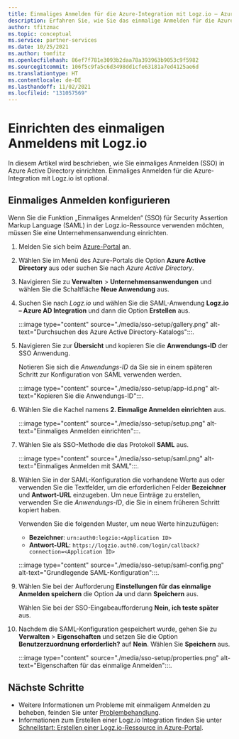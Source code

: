 ```yaml
---
title: Einmaliges Anmelden für die Azure-Integration mit Logz.io – Azure-Partnerlösungen
description: Erfahren Sie, wie Sie das einmalige Anmelden für die Azure-Integration mit Logz.io. einrichten.
author: tfitzmac
ms.topic: conceptual
ms.service: partner-services
ms.date: 10/25/2021
ms.author: tomfitz
ms.openlocfilehash: 86ef7f781e3093b2daa78a393963b9053c9f5982
ms.sourcegitcommit: 106f5c9fa5c6d3498dd1cfe63181a7ed4125ae6d
ms.translationtype: HT
ms.contentlocale: de-DE
ms.lasthandoff: 11/02/2021
ms.locfileid: "131057569"
---
```

# <a name="set-up-logzio-single-sign-on"></a>Einrichten des einmaligen Anmeldens mit Logz.io

In diesem Artikel wird beschrieben, wie Sie einmaliges Anmelden (SSO) in Azure Active Directory einrichten. Einmaliges Anmelden für die Azure-Integration mit Logz.io ist optional.

## <a name="configure-single-sign-on"></a>Einmaliges Anmelden konfigurieren

Wenn Sie die Funktion „Einmaliges Anmelden“ (SSO) für Security Assertion Markup Language (SAML) in der Logz.io-Ressource verwenden möchten, müssen Sie eine Unternehmensanwendung einrichten.

1. Melden Sie sich beim [Azure-Portal](https://portal.azure.com) an.
1. Wählen Sie im Menü des Azure-Portals die Option **Azure Active Directory** aus oder suchen Sie nach _Azure Active Directory_.
1. Navigieren Sie zu **Verwalten** > **Unternehmensanwendungen** und wählen Sie die Schaltfläche **Neue Anwendung** aus.
1. Suchen Sie nach _Logz.io_ und wählen Sie die SAML-Anwendung **Logz.io – Azure AD Integration** und dann die Option **Erstellen** aus.

   :::image type="content" source="./media/sso-setup/gallery.png" alt-text="Durchsuchen des Azure Active Directory-Katalogs":::.

1. Navigieren Sie zur **Übersicht** und kopieren Sie die **Anwendungs-ID** der SSO Anwendung.

   Notieren Sie sich die _Anwendungs-ID_ da Sie sie in einem späteren Schritt zur Konfiguration von SAML verwenden werden.

   :::image type="content" source="./media/sso-setup/app-id.png" alt-text="Kopieren Sie die Anwendungs-ID":::.

1. Wählen Sie die Kachel namens **2. Einmalige Anmelden einrichten** aus.

   :::image type="content" source="./media/sso-setup/setup.png" alt-text="Einmaliges Anmelden einrichten":::.

1. Wählen Sie als SSO-Methode die das Protokoll **SAML** aus.

   :::image type="content" source="./media/sso-setup/saml.png" alt-text="Einmaliges Anmelden mit SAML":::.

1. Wählen Sie in der SAML-Konfiguration die vorhandene Werte aus oder verwenden Sie die Textfelder, um die erforderlichen Felder **Bezeichner** und **Antwort-URL** einzugeben. Um neue Einträge zu erstellen, verwenden Sie die _Anwendungs-ID_, die Sie in einem früheren Schritt kopiert haben.

   Verwenden Sie die folgenden Muster, um neue Werte hinzuzufügen:

   - **Bezeichner**: `urn:auth0:logzio:<Application ID>`
   - **Antwort-URL**: `https://logzio.auth0.com/login/callback?connection=<Application ID>`

   :::image type="content" source="./media/sso-setup/saml-config.png" alt-text="Grundlegende SAML-Konfiguration":::.

1. Wählen Sie bei der Aufforderung **Einstellungen für das einmalige Anmelden speichern** die Option **Ja** und dann **Speichern** aus.

   Wählen Sie bei der SSO-Eingabeaufforderung **Nein, ich teste später** aus.

1. Nachdem die SAML-Konfiguration gespeichert wurde, gehen Sie zu **Verwalten** > **Eigenschaften** und setzen Sie die Option **Benutzerzuordnung erforderlich?** auf **Nein**. Wählen Sie **Speichern** aus.

   :::image type="content" source="./media/sso-setup/properties.png" alt-text="Eigenschaften für das einmalige Anmelden":::.

## <a name="next-steps"></a>Nächste Schritte

- Weitere Informationen um Probleme mit einmaligem Anmelden zu beheben, feinden Sie unter [Problembehandlung](troubleshoot.md).
- Informationen zum Erstellen einer Logz.io Integration finden Sie unter [Schnellstart: Erstellen einer Logz.io-Ressource in Azure-Portal](create.md).
